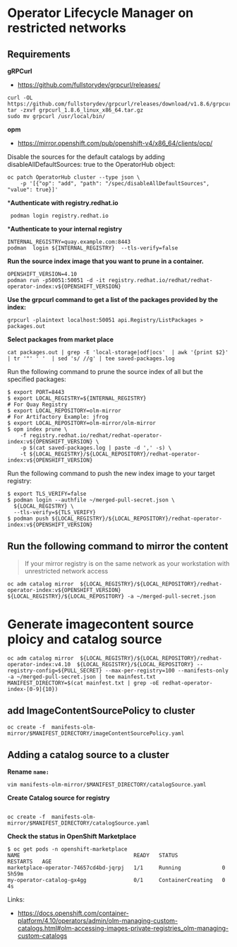 # Operator Lifecycle Manager on restricted networks


## Requirements 

**gRPCurl**
* https://github.com/fullstorydev/grpcurl/releases/
```
curl -OL https://github.com/fullstorydev/grpcurl/releases/download/v1.8.6/grpcurl_1.8.6_linux_x86_64.tar.gz
tar -zxvf grpcurl_1.8.6_linux_x86_64.tar.gz
sudo mv grpcurl /usr/local/bin/
```


**opm**
* https://mirror.openshift.com/pub/openshift-v4/x86_64/clients/ocp/


Disable the sources for the default catalogs by adding disableAllDefaultSources: true to the OperatorHub object:

```
oc patch OperatorHub cluster --type json \
    -p '[{"op": "add", "path": "/spec/disableAllDefaultSources", "value": true}]'
```

***Authenticate with registry.redhat.io**
```
 podman login registry.redhat.io
```
***Authenticate to your internal registry**
```
INTERNAL_REGISTRY=quay.example.com:8443
podman  login ${INTERNAL_REGISTRY}  --tls-verify=false
```
**Run the source index image that you want to prune in a container.**
```
OPENSHIFT_VERSION=4.10
podman run -p50051:50051 -d -it registry.redhat.io/redhat/redhat-operator-index:v${OPENSHIFT_VERSION}
```

**Use the grpcurl command to get a list of the packages provided by the index:**
```
grpcurl -plaintext localhost:50051 api.Registry/ListPackages > packages.out
```

**Select packages from market place**
```
cat packages.out | grep -E 'local-storage|odf|ocs'  | awk '{print $2}' | tr '"' ' '  | sed 's/ //g' | tee saved-packages.log
```

Run the following command to prune the source index of all but the specified packages:
```
$ export PORT=8443
$ export LOCAL_REGISTRY=${INTERNAL_REGISTRY}
# For Quay Registry 
$ export LOCAL_REPOSITORY=olm-mirror
# For Artifactory Example: jfrog
$ export LOCAL_REPOSITORY=olm-mirror/olm-mirror
$ opm index prune \
    -f registry.redhat.io/redhat/redhat-operator-index:v${OPENSHIFT_VERSION} \
    -p $(cat saved-packages.log | paste -d ',' -s) \
    -t ${LOCAL_REGISTRY}/${LOCAL_REPOSITORY}/redhat-operator-index:v${OPENSHIFT_VERSION}
```

Run the following command to push the new index image to your target registry:
```
$ export TLS_VERIFY=false
$ podman login --authfile ~/merged-pull-secret.json \
  ${LOCAL_REGISTRY} \
  --tls-verify=${TLS_VERIFY} 
$ podman push ${LOCAL_REGISTRY}/${LOCAL_REPOSITORY}/redhat-operator-index:v${OPENSHIFT_VERSION}
```
## Run the following command to mirror the content
>  If your mirror registry is on the same network as your workstation with unrestricted network access 
```
oc adm catalog mirror  ${LOCAL_REGISTRY}/${LOCAL_REPOSITORY}/redhat-operator-index:v${OPENSHIFT_VERSION}  ${LOCAL_REGISTRY}/${LOCAL_REPOSITORY} -a ~/merged-pull-secret.json
```
# Generate imagecontent source ploicy and catalog source
```
oc adm catalog mirror  ${LOCAL_REGISTRY}/${LOCAL_REPOSITORY}/redhat-operator-index:v4.10  ${LOCAL_REGISTRY}/${LOCAL_REPOSITORY} --registry-config=${PULL_SECRET} --max-per-registry=100 --manifests-only -a ~/merged-pull-secret.json | tee mainfest.txt
MANIFEST_DIRECTORY=$(cat mainfest.txt | grep -oE redhat-operator-index-[0-9]{10})
```
## add ImageContentSourcePolicy to cluster
```
oc create -f  manifests-olm-mirror/$MANIFEST_DIRECTORY/imageContentSourcePolicy.yaml 
```

## Adding a catalog source to a cluster
**Rename `name:`**
```
vim manifests-olm-mirror/$MANIFEST_DIRECTORY/catalogSource.yaml
```

**Create Catalog source for registry**
```

oc create -f  manifests-olm-mirror/$MANIFEST_DIRECTORY/catalogSource.yaml
```
                             

**Check the status in OpenShift Marketplace**
```
$ oc get pods -n openshift-marketplace
NAME                                    READY   STATUS              RESTARTS   AGE
marketplace-operator-74657cd4bd-jqrpj   1/1     Running             0          5h59m
my-operator-catalog-gx4gg               0/1     ContainerCreating   0          4s
```
                             
Links: 
* https://docs.openshift.com/container-platform/4.10/operators/admin/olm-managing-custom-catalogs.html#olm-accessing-images-private-registries_olm-managing-custom-catalogs
